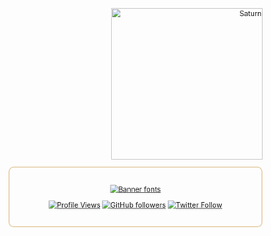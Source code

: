 <!-- Banner Image (if you have a custom banner, ensure it matches the new color scheme) -->
<!-- ![saturn](https://github.com/user-attachments/assets/3ff73a31-2d57-4f01-bbc9-1bf11c3acadb) -->

<p align="right">
<img src="https://github.com/user-attachments/assets/31b288e9-3269-4d1d-9525-f2b3eef738c1" alt="Saturn" width="300"/>
</p>



<div style="border: 2px solid #E7CFAA; border-radius: 10px; padding: 20px; margin-bottom: 20px;">

<!-- Name Banner -->
<p align="center">
  <a href="https://github.com/haxurn">
    <a href="https://www.fontspace.com/category/banner"><img src="https://see.fontimg.com/api/rf5/z8Ev3/NTU1YmQ3ZWU0MWIwNDQxMWEwYWE1YzAwOTNjMWQ3NTIudHRm/SGF4dXJu/crotah-free-version-italic.png?r=fs&h=153&w=1000&fg=515105&bg=FFFFFF&tb=1&s=153" alt="Banner fonts"></a>
  </a>
</p>

<!-- Follow Buttons -->
<p align="center">
  <a href="https://komarev.com/ghpvc/?username=1hehaq&color=E7CFAA"><img src="https://komarev.com/ghpvc/?username=haxurnq&color=E7CFAA" alt="Profile Views"></a>
  <a href="https://github.com/1hehaq"><img src="https://img.shields.io/github/followers/haxurn?label=Follow&style=social" alt="GitHub followers"></a>
  <a href="https://twitter.com/haxurn"><img src="https://img.shields.io/twitter/follow/haxurn?label=Follow&style=social" alt="Twitter Follow"></a>
</p>

</div>
